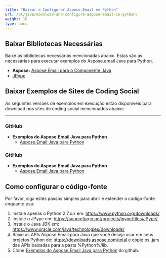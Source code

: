 ```yaml
---
title: "Baixar e Configurar Aspose.Email em Python"
url: /pt/java/download-and-configure-aspose-email-in-python/
weight: 10
type: docs
---
```



## **Baixar Bibliotecas Necessárias**
Baixe as bibliotecas necessárias mencionadas abaixo. Estas são as necessárias para executar exemplos do Aspose.email Java para Python.

- **Aspose:** [Aspose.Email para o Componente Java](https://downloads.aspose.com/total)
- [JPype](https://pypi.org/project/JPype1/)
## **Baixar Exemplos de Sites de Coding Social**


As seguintes versões de exemplos em execução estão disponíveis para download nos sites de coding social mencionados abaixo:

-----
### **GitHub**
- **Exemplos do Aspose.Email Java para Python**
  - [Aspose.Email Java para Python](https://github.com/aspose-email/Aspose.Email-for-Java/releases/tag/Aspose.Email_Java_for_Python-v1.0)
### **GitHub**
- **Exemplos do Aspose.Email Java para Python**
  - [Aspose.Email Java para Python](https://archive.codeplex.com/?p=asposeemailjavapython)
## **Como configurar o código-fonte**
Por favor, siga estes passos simples para abrir e estender o código-fonte enquanto usa:

1. Instale apenas o Python 2.7.x.x em: <https://www.python.org/downloads/>
2. Instale o JPype em: <https://sourceforge.net/projects/jpype/files/JPype/>
3. Instale o Java JDK em: <https://www.oracle.com/java/technologies/downloads/>
4. Baixe as APIs Aspose.Email para Java que você deseja usar em seus projetos Python de: <https://downloads.aspose.com/total> e copie os .jars das APIs baixadas para a pasta %Python%/lib.
5. Clone [Exemplos do Aspose.Email Java para Python](https://github.com/aspose-email/Aspose.Email-for-Java/tree/master/Plugins/Aspose.Email-for-Java_for_Python) do github.